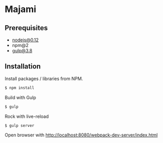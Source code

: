 # Majami

## Prerequisites

+ nodejs@0.12
+ npm@2
+ gulp@3.8

## Installation

Install packages / libraries from NPM.

```bash
$ npm install
```

Build with Gulp

```bash
$ gulp
````

Rock with live-reload

```bash
$ gulp server
```

Open browser with [http://localhost:8080/webpack-dev-server/index.html](http://localhost:8080/webpack-dev-server/index.html)
